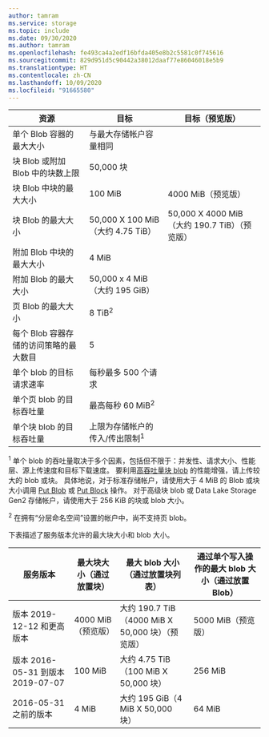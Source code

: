```yaml
---
author: tamram
ms.service: storage
ms.topic: include
ms.date: 09/30/2020
ms.author: tamram
ms.openlocfilehash: fe493ca4a2edf16bfda405e8b2c5581c0f745616
ms.sourcegitcommit: 829d951d5c90442a38012daaf77e86046018e5b9
ms.translationtype: HT
ms.contentlocale: zh-CN
ms.lasthandoff: 10/09/2020
ms.locfileid: "91665580"
---
```

| 资源 | 目标 | 目标（预览版） |
|-|-|-|
| 单个 Blob 容器的最大大小 | 与最大存储帐户容量相同 |  |
| 块 Blob 或附加 Blob 中的块数上限 | 50,000 块 |  |
| 块 Blob 中块的最大大小 | 100 MiB | 4000 MiB（预览版） |
| 块 Blob 的最大大小 | 50,000 X 100 MiB（大约 4.75 TiB） | 50,000 X 4000 MiB（大约 190.7 TiB）（预览版） |
| 附加 Blob 中块的最大大小 | 4 MiB |  |
| 附加 Blob 的最大大小 | 50,000 x 4 MiB（大约 195 GiB） |  |
| 页 Blob 的最大大小 | 8 TiB<sup>2</sup> |  |
| 每个 Blob 容器存储的访问策略的最大数目 | 5 |  |
| 单个 blob 的目标请求速率 | 每秒最多 500 个请求 |  |
| 单个页 blob 的目标吞吐量 | 最高每秒 60 MiB<sup>2</sup> |  |
| 单个块 blob 的目标吞吐量 | 上限为存储帐户的传入/传出限制<sup>1</sup> |  |

<sup>1</sup> 单个 blob 的吞吐量取决于多个因素，包括但不限于：并发性、请求大小、性能层、源上传速度和目标下载速度。 要利用[高吞吐量块 blob](https://azure.microsoft.com/blog/high-throughput-with-azure-blob-storage/) 的性能增强，请上传较大的 blob 或块。 具体地说，对于标准存储帐户，请使用大于 4 MiB 的 Blob 或块大小调用 [Put Blob](/rest/api/storageservices/put-blob) 或 [Put Block](/rest/api/storageservices/put-block) 操作。 对于高级块 blob 或 Data Lake Storage Gen2 存储帐户，请使用大于 256 KiB 的块或 blob 大小。

<sup>2</sup> 在拥有“分层命名空间”设置的帐户中，尚不支持页 blob。

下表描述了服务版本允许的最大块大小和 blob 大小。

| 服务版本 | 最大块大小（通过放置块） | 最大 blob 大小（通过放置块列表） | 通过单个写入操作的最大 blob 大小（通过放置 Blob） |
|-|-|-|-|
| 版本 2019-12-12 和更高版本 | 4000 MiB（预览版） | 大约 190.7 TiB（4000 MiB X 50,000 块）（预览版） | 5000 MiB（预览版） |
| 版本 2016-05-31 到版本 2019-07-07 | 100 MiB | 大约 4.75 TiB（100 MiB X 50,000 块） | 256 MiB |
| 2016-05-31 之前的版本 | 4 MiB | 大约 195 GiB（4 MiB X 50,000 块） | 64 MiB |
